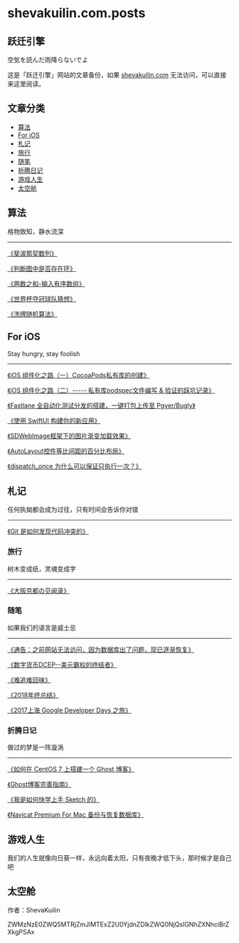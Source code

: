 # shevakuilin.com.posts

## 跃迁引擎
空気を読んだ雨降らないでよ

这是「跃迁引擎」网站的文章备份，如果 [shevakuilin.com](https://shevakuilin.com/) 无法访问，可以直接来这里阅读。

## 文章分类

* [算法](#1)
* [For iOS](#2)
* [札记](#3)
* [旅行](#4)
* [随笔](#5)
* [折腾日记](#6)
* [游戏人生](#7)
* [太空舱](#8)

<h2  id="1">算法</h2>
格物致知，静水流深

-----

[《斐波那契数列》](./posts/algorithm/斐波那契数列.md)

[《判断图中是否存在环》](./posts/algorithm/判断图中是否存在环.md)

[《两数之和-输入有序数组》](./posts/algorithm/两数之和-输入有序数组.md)

[《世界杯夺冠球队猜想》](./posts/algorithm/世界杯夺冠球队猜想.md)

[《洗牌随机算法》](./posts/algorithm/洗牌随机算法.md)

<h2 id="2">For iOS</h2>
Stay hungry, stay foolish

-----

[《iOS 组件化之路（一）CocoaPods私有库的创建》](./posts/ios/iOS组件化之路（一）CocoaPods私有库的创建.md)

[《iOS 组件化之路（二）----- 私有库podspec文件编写 & 验证的踩坑记录》](./posts/ios/iOS组件化之路（二）-----私有库podspec文件编写验证的踩坑记录.md)

[《Fastlane 全自动化测试分发的搭建，一键打包上传至 Pgyer/Bugly》](./posts/ios/Fastlane%20全自动化测试分发的搭建，一键打包上传至%20Pgyer:Bugly.md)

[《使用 SwiftUI 构建你的新应用》](./posts/ios/使用SwiftUI构建你的新应用.md)

[《SDWebImage框架下的图片渐变加载效果》](./posts/ios/SDWebImage框架下的图片渐变加载效果.md)

[《AutoLayout控件等比间距的百分比布局》](./posts/ios/AutoLayout控件等比间距的百分比布局.md)

[《dispatch_once 为什么可以保证只执行一次？》](./posts/ios/dispatch_once为什么可以保证只执行一次.md)

<h2 id="3">札记</h2>
任何执拗都会成为过往，只有时间会告诉你对错

------

[《Git 是如何发现代码冲突的》](./posts/notes/Git是如何发现代码冲突的.md)

<h3 id="4">旅行</h3>
树木变成纸，灵魂变成字

------

[《大阪京都の见闻录》](./posts/travels/大阪京都の见闻录.md)

<h3 id="5">随笔</h3>
如果我们的语言是威士忌

-----

[《通告：之前网站无法访问，因为数据库出了问题，现已逐渐恢复》](./posts/essay/数据库通告.md)

[《数字货币DCEP--美元霸权的终结者》](./posts/essay/数字货币DCEP--美元霸权的终结者.md)

[《难追难回味》](./posts/essay/难追难回味.md)

[《2018年终总结》](./posts/essay/2018年终总结.md)

[《2017上海 Google Developer Days 之旅》](./posts/essay/2017上海GoogleDeveloperDays之旅.md)

<h3 id="6">折腾日记</h3>
做过的梦是一阵漩涡

----

[《如何在 CentOS 7 上搭建一个 Ghost 博客》](./posts/seekdeath-log/如何在CentOS7上搭建一个Ghost博客.md)

[《Ghost博客完善指南》](./posts/seekdeath-log/Ghost博客完善指南.md)

[《我是如何快学上手 Sketch 的》](./posts/seekdeath-log/我是如何快速上手Sketch的.md)

[《Navicat Premium For Mac 备份与恢复数据库》](./posts/seekdeath-log/NavicatPremiumForMac备份与恢复数据库.md)

<h2 id="7">游戏人生</h2>
我们的人生就像向日葵一样，永远向着太阳，只有夜晚才低下头，那时候才是自己吧

<h2 id="8">太空舱</h2>

作者：ShevaKuilin

ZWMzNzE0ZWQ5MTRjZmJlMTExZ2U0YjdnZDlkZWQ0NjQsIGNhZXNhciBrZXkgPSAx


